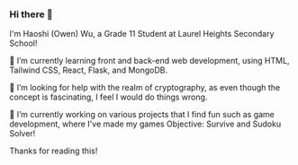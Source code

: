 ### Hi there 👋

I'm Haoshi (Owen) Wu, a Grade 11 Student at Laurel Heights Secondary School! 

🌱 I’m currently learning front and back-end web development, using HTML, Tailwind CSS, React, Flask, and MongoDB.

🤔 I’m looking for help with the realm of cryptography, as even though the concept is fascinating, I feel I would do things wrong.

🔭 I’m currently working on various projects that I find fun such as game development, where I've made my games Objective: Survive and Sudoku Solver!

Thanks for reading this!
<!--
**weewoo14/weewoo14** is a ✨ _special_ ✨ repository because its `README.md` (this file) appears on your GitHub profile.

Here are some ideas to get you started:

- 🔭 I’m currently working on ...
- 🌱 I’m currently learning ...
- 👯 I’m looking to collaborate on ...
- 🤔 I’m looking for help with ...
- 💬 Ask me about ...
- 📫 How to reach me: ...
- 😄 Pronouns: ...
- ⚡ Fun fact: ...
-->
